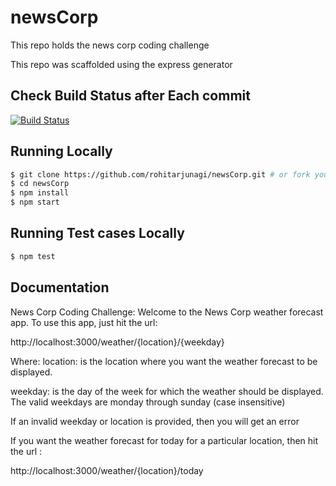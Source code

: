 # newsCorp
This repo holds the news corp coding challenge

This repo was scaffolded using the express generator

## Check Build Status after Each commit

[![Build Status](https://travis-ci.org/rohitarjunagi/newsCorpCodingChallenge.svg?branch=master)](https://travis-ci.org/rohitarjunagi/newsCorpCodingChallenge)

## Running Locally

```sh
$ git clone https://github.com/rohitarjunagi/newsCorp.git # or fork your own copy
$ cd newsCorp
$ npm install
$ npm start
```
## Running Test cases Locally

```sh
$ npm test
```

## Documentation

News Corp Coding Challenge:
Welcome to the News Corp weather forecast app. To use this app, just hit the url:

http://localhost:3000/weather/{location}/{weekday}

Where:
location: is the location where you want the weather
forecast to be displayed.

weekday: is the day of the week for which the weather should be
displayed. The valid weekdays are monday through sunday (case
insensitive)

If an invalid weekday or location is provided, then you will get
an error

If you want the weather forecast for today for a particular location, then hit the url :

http://localhost:3000/weather/{location}/today
